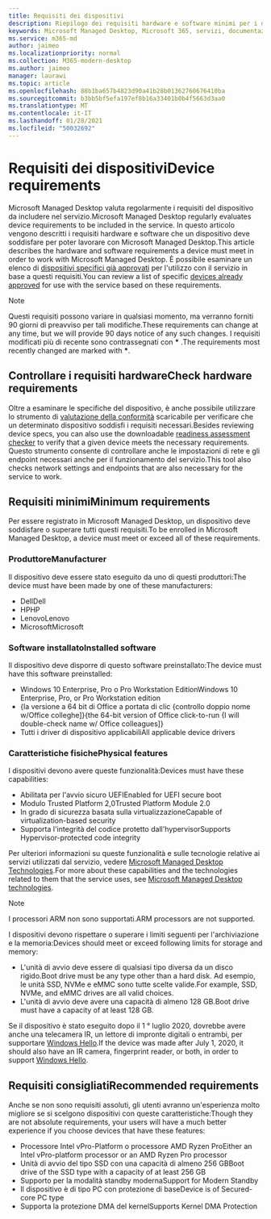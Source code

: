 ```yaml
---
title: Requisiti dei dispositivi
description: Riepilogo dei requisiti hardware e software minimi per i dispositivi per l'utilizzo con Microsoft Managed Desktop
keywords: Microsoft Managed Desktop, Microsoft 365, servizi, documentazione
ms.service: m365-md
author: jaimeo
ms.localizationpriority: normal
ms.collection: M365-modern-desktop
ms.author: jaimeo
manager: laurawi
ms.topic: article
ms.openlocfilehash: 88b1ba657b4823d90a41b28b01362760676410ba
ms.sourcegitcommit: b3bb5bf5efa197ef8b16a33401b0b4f5663d3aa0
ms.translationtype: MT
ms.contentlocale: it-IT
ms.lasthandoff: 01/28/2021
ms.locfileid: "50032692"
---
```

# <a name="device-requirements"></a><span data-ttu-id="a99eb-104">Requisiti dei dispositivi</span><span class="sxs-lookup"><span data-stu-id="a99eb-104">Device requirements</span></span>

<span data-ttu-id="a99eb-105">Microsoft Managed Desktop valuta regolarmente i requisiti del dispositivo da includere nel servizio.</span><span class="sxs-lookup"><span data-stu-id="a99eb-105">Microsoft Managed Desktop regularly evaluates device requirements to be included in the service.</span></span> <span data-ttu-id="a99eb-106">In questo articolo vengono descritti i requisiti hardware e software che un dispositivo deve soddisfare per poter lavorare con Microsoft Managed Desktop.</span><span class="sxs-lookup"><span data-stu-id="a99eb-106">This article describes the hardware and software requirements a device must meet in order to work with Microsoft Managed Desktop.</span></span> <span data-ttu-id="a99eb-107">È possibile esaminare un elenco di [dispositivi specifici già approvati](device-list.md) per l'utilizzo con il servizio in base a questi requisiti.</span><span class="sxs-lookup"><span data-stu-id="a99eb-107">You can review a list of specific [devices already approved](device-list.md) for use with the service based on these requirements.</span></span>

> [!NOTE]
> <span data-ttu-id="a99eb-108">Questi requisiti possono variare in qualsiasi momento, ma verranno forniti 90 giorni di preavviso per tali modifiche.</span><span class="sxs-lookup"><span data-stu-id="a99eb-108">These requirements can change at any time, but we will provide 90 days notice of any such changes.</span></span> <span data-ttu-id="a99eb-109">I requisiti modificati più di recente sono contrassegnati con **\*** .</span><span class="sxs-lookup"><span data-stu-id="a99eb-109">The requirements most recently changed are marked with **\***.</span></span> 

## <a name="check-hardware-requirements"></a><span data-ttu-id="a99eb-110">Controllare i requisiti hardware</span><span class="sxs-lookup"><span data-stu-id="a99eb-110">Check hardware requirements</span></span>

<span data-ttu-id="a99eb-111">Oltre a esaminare le specifiche del dispositivo, è anche possibile utilizzare lo strumento di [valutazione della conformità](../get-ready/readiness-assessment-downloadable.md) scaricabile per verificare che un determinato dispositivo soddisfi i requisiti necessari.</span><span class="sxs-lookup"><span data-stu-id="a99eb-111">Besides reviewing device specs, you can also use the downloadable [readiness assessment checker](../get-ready/readiness-assessment-downloadable.md) to verify that a given device meets the necessary requirements.</span></span> <span data-ttu-id="a99eb-112">Questo strumento consente di controllare anche le impostazioni di rete e gli endpoint necessari anche per il funzionamento del servizio.</span><span class="sxs-lookup"><span data-stu-id="a99eb-112">This tool also checks network settings and endpoints that are also necessary for the service to work.</span></span>

## <a name="minimum-requirements"></a><span data-ttu-id="a99eb-113">Requisiti minimi</span><span class="sxs-lookup"><span data-stu-id="a99eb-113">Minimum requirements</span></span>

<span data-ttu-id="a99eb-114">Per essere registrato in Microsoft Managed Desktop, un dispositivo deve soddisfare o superare tutti questi requisiti.</span><span class="sxs-lookup"><span data-stu-id="a99eb-114">To be enrolled in Microsoft Managed Desktop, a device must meet or exceed all of these requirements.</span></span>

### <a name="manufacturer"></a><span data-ttu-id="a99eb-115">Produttore</span><span class="sxs-lookup"><span data-stu-id="a99eb-115">Manufacturer</span></span>

<span data-ttu-id="a99eb-116">Il dispositivo deve essere stato eseguito da uno di questi produttori:</span><span class="sxs-lookup"><span data-stu-id="a99eb-116">The device must have been made by one of these manufacturers:</span></span>

- <span data-ttu-id="a99eb-117">Dell</span><span class="sxs-lookup"><span data-stu-id="a99eb-117">Dell</span></span>
- <span data-ttu-id="a99eb-118">HP</span><span class="sxs-lookup"><span data-stu-id="a99eb-118">HP</span></span>
- <span data-ttu-id="a99eb-119">Lenovo</span><span class="sxs-lookup"><span data-stu-id="a99eb-119">Lenovo</span></span>
- <span data-ttu-id="a99eb-120">Microsoft</span><span class="sxs-lookup"><span data-stu-id="a99eb-120">Microsoft</span></span>


### <a name="installed-software"></a><span data-ttu-id="a99eb-121">Software installato</span><span class="sxs-lookup"><span data-stu-id="a99eb-121">Installed software</span></span>

<span data-ttu-id="a99eb-122">Il dispositivo deve disporre di questo software preinstallato:</span><span class="sxs-lookup"><span data-stu-id="a99eb-122">The device must have this software preinstalled:</span></span>

- <span data-ttu-id="a99eb-123">Windows 10 Enterprise, Pro o Pro Workstation Edition</span><span class="sxs-lookup"><span data-stu-id="a99eb-123">Windows 10 Enterprise, Pro, or Pro Workstation edition</span></span>
- <span data-ttu-id="a99eb-124">{la versione a 64 bit di Office a portata di clic {controllo doppio nome w/Office colleghe]}</span><span class="sxs-lookup"><span data-stu-id="a99eb-124">{the 64-bit version of Office click-to-run {I will double-check name w/ Office colleagues]}</span></span>
- <span data-ttu-id="a99eb-125">Tutti i driver di dispositivo applicabili</span><span class="sxs-lookup"><span data-stu-id="a99eb-125">All applicable device drivers</span></span>


### <a name="physical-features"></a><span data-ttu-id="a99eb-126">Caratteristiche fisiche</span><span class="sxs-lookup"><span data-stu-id="a99eb-126">Physical features</span></span>

<span data-ttu-id="a99eb-127">I dispositivi devono avere queste funzionalità:</span><span class="sxs-lookup"><span data-stu-id="a99eb-127">Devices must have these capabilities:</span></span>

- <span data-ttu-id="a99eb-128">Abilitata per l'avvio sicuro UEFI</span><span class="sxs-lookup"><span data-stu-id="a99eb-128">Enabled for UEFI secure boot</span></span> 
- <span data-ttu-id="a99eb-129">Modulo Trusted Platform 2,0</span><span class="sxs-lookup"><span data-stu-id="a99eb-129">Trusted Platform Module 2.0</span></span> 
- <span data-ttu-id="a99eb-130">In grado di sicurezza basata sulla virtualizzazione</span><span class="sxs-lookup"><span data-stu-id="a99eb-130">Capable of virtualization-based security</span></span> 
- <span data-ttu-id="a99eb-131">Supporta l'integrità del codice protetto dall'hypervisor</span><span class="sxs-lookup"><span data-stu-id="a99eb-131">Supports Hypervisor-protected code integrity</span></span> 

<span data-ttu-id="a99eb-132">Per ulteriori informazioni su queste funzionalità e sulle tecnologie relative ai servizi utilizzati dal servizio, vedere [Microsoft Managed Desktop Technologies](../intro/technologies.md).</span><span class="sxs-lookup"><span data-stu-id="a99eb-132">For more about these capabilities and the technologies related to them that the service uses, see [Microsoft Managed Desktop technologies](../intro/technologies.md).</span></span>

> [!NOTE]
> <span data-ttu-id="a99eb-133">I processori ARM non sono supportati.</span><span class="sxs-lookup"><span data-stu-id="a99eb-133">ARM processors are not supported.</span></span>

<span data-ttu-id="a99eb-134">I dispositivi devono rispettare o superare i limiti seguenti per l'archiviazione e la memoria:</span><span class="sxs-lookup"><span data-stu-id="a99eb-134">Devices should meet or exceed following limits for storage and memory:</span></span>

- <span data-ttu-id="a99eb-135">L'unità di avvio deve essere di qualsiasi tipo diversa da un disco rigido.</span><span class="sxs-lookup"><span data-stu-id="a99eb-135">Boot drive must be any type other than a hard disk.</span></span> <span data-ttu-id="a99eb-136">Ad esempio, le unità SSD, NVMe e eMMC sono tutte scelte valide.</span><span class="sxs-lookup"><span data-stu-id="a99eb-136">For example, SSD, NVMe, and eMMC drives are all valid choices.</span></span>
- <span data-ttu-id="a99eb-137">L'unità di avvio deve avere una capacità di almeno 128 GB.</span><span class="sxs-lookup"><span data-stu-id="a99eb-137">Boot drive must have a capacity of at least 128 GB.</span></span>

<span data-ttu-id="a99eb-138">Se il dispositivo è stato eseguito dopo il 1 ° luglio 2020, dovrebbe avere anche una telecamera IR, un lettore di impronte digitali o entrambi, per supportare [Windows Hello](https://docs.microsoft.com/windows-hardware/design/device-experiences/windows-hello-enhanced-sign-in-security).</span><span class="sxs-lookup"><span data-stu-id="a99eb-138">If the device was made after July 1, 2020, it should also have an IR camera, fingerprint reader, or both, in order to support [Windows Hello](https://docs.microsoft.com/windows-hardware/design/device-experiences/windows-hello-enhanced-sign-in-security).</span></span>

## <a name="recommended-requirements"></a><span data-ttu-id="a99eb-139">Requisiti consigliati</span><span class="sxs-lookup"><span data-stu-id="a99eb-139">Recommended requirements</span></span>

<span data-ttu-id="a99eb-140">Anche se non sono requisiti assoluti, gli utenti avranno un'esperienza molto migliore se si scelgono dispositivi con queste caratteristiche:</span><span class="sxs-lookup"><span data-stu-id="a99eb-140">Though they are not absolute requirements, your users will have a much better experience if you choose devices that have these features:</span></span>

- <span data-ttu-id="a99eb-141">Processore Intel vPro-Platform o processore AMD Ryzen Pro</span><span class="sxs-lookup"><span data-stu-id="a99eb-141">Either an Intel vPro-platform processor or an AMD Ryzen Pro processor</span></span>
- <span data-ttu-id="a99eb-142">Unità di avvio del tipo SSD con una capacità di almeno 256 GB</span><span class="sxs-lookup"><span data-stu-id="a99eb-142">Boot drive of the SSD type with a capacity of at least 256 GB</span></span>
- <span data-ttu-id="a99eb-143">Supporto per la modalità standby moderna</span><span class="sxs-lookup"><span data-stu-id="a99eb-143">Support for Modern Standby</span></span>
- <span data-ttu-id="a99eb-144">Il dispositivo è di tipo PC con protezione di base</span><span class="sxs-lookup"><span data-stu-id="a99eb-144">Device is of Secured-core PC type</span></span>
- <span data-ttu-id="a99eb-145">Supporta la protezione DMA del kernel</span><span class="sxs-lookup"><span data-stu-id="a99eb-145">Supports Kernel DMA Protection</span></span>